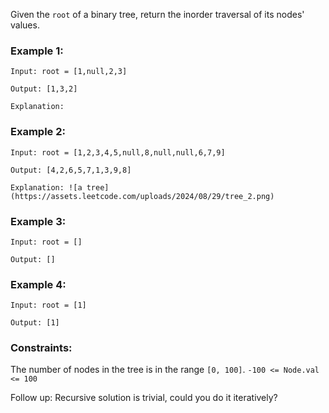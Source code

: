 Given the `root` of a binary tree, return the inorder traversal of its nodes' values.

### Example 1:

```
Input: root = [1,null,2,3]

Output: [1,3,2]

Explanation:
```

### Example 2:

```
Input: root = [1,2,3,4,5,null,8,null,null,6,7,9]

Output: [4,2,6,5,7,1,3,9,8]

Explanation: ![a tree](https://assets.leetcode.com/uploads/2024/08/29/tree_2.png)
```

### Example 3:

```
Input: root = []

Output: []
```

### Example 4:

```
Input: root = [1]

Output: [1]
```

### Constraints:

The number of nodes in the tree is in the range `[0, 100]`.
`-100 <= Node.val <= 100`

Follow up: Recursive solution is trivial, could you do it iteratively?
